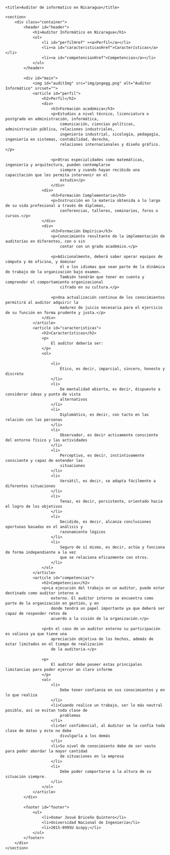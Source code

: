 <!DOCTYPE html>
<html lang="en">

<head>
    <meta charset="UTF-8">
    <meta http-equiv="X-UA-Compatible" content="IE=edge">
    <meta name="viewport" content="width=device-width, initial-scale=1.0">
    <link rel="stylesheet" href="style.css">
    
    <title>Auditor de informatico en Nicaragua</title>
</head>

<body>

    <section>
        <div class="container">
            <header id="header">
                <h1>Auditor Informático en Nicaragua</h1>
                <ul>
                    <li id="perfilHref" ><a>Perfil</a></li>
                    <li><a id="caracteristicasHref">Características</a></li>
                    <li><a id="competenciasHref">Competencias</a></li>
                </ul>
            </header>
    
            <div id="main">
                <img id="auditImg" src="img/pngegg.png" alt="Auditor Informático" srcset="">
                <article id="perfil">
                    <h2>Perfil</h2>
                    <div>
                        <h3>Formación académica</h3>
                        <p>Estudios a nivel técnico, licenciatura o postgrado en administración, informática,
                            comunicación, ciencias políticas, administración pública, relaciones industriales,
                            ingeniería industrial, sicología, pedagogía, ingeniería en sistemas, contabilidad, derecho,
                            relaciones internacionales y diseño gráfico.</p>
        
                        <p>Otras especialidades como matemáticas, ingeniería y arquitectura, pueden contemplarse
                            siempre y cuando hayan recibido una capacitación que les permita intervenir en el
                            estudio</p>
                        </div>
                    <div>
                        <h3>Formación Complementaria</h3>
                        <p>Instrucción en la materia obtenida a lo largo de su vida profesional a través de diplomas,
                            conferencias, talleres, seminarios, foros o cursos.</p>
                    </div>
                    <div>
                        <h3>Formación Empírica</h3>
                        <p>Conocimiento resultante de la implementación de auditorías en diferentes, con o sin
                            contar con un grado académico.</p>
        
                        <p>Adicionalmente, deberá saber operar equipos de cómputo y de oficina, y dominar
                            él o los idiomas que sean parte de la dinámica de trabajo de la organización bajo examen.
                            También tendrán que tener en cuenta y comprender el comportamiento organizacional
                            cifrado en su cultura.</p>
        
                        <p>Una actualización continua de los conocimientos permitirá al auditor adquirir la
                            madurez de juicio necesaria para el ejercicio de su función en forma prudente y justa.</p>
                    </div>
                </article>
                <article id="caracteristicas">
                    <h2>Características</h2>
                    <p>
                        El auditor debería ser:
                    </p>
                    <ol>
        
                        <li>
                            Ético, es decir, imparcial, sincero, honesto y discreto
                        </li>
                        <li>
                            De mentalidad abierta, es decir, dispuesto a considerar ideas y punto de vista
                            alternativos
                        </li>
                        <li>
                            Diplomático, es decir, con tacto en las relación con las personas
                        </li>
                        <li>
                            Observador, es decir activamente consciente del entorno físico y las actividades
                        </li>
                        <li>
                            Perceptivo, es decir, instintivamente consciente y capaz de entender las
                            situaciones
                        </li>
                        <li>
                            Versátil, es decir, se adapta fácilmente a diferentes situaciones
                        </li>
                        <li>
                            Tenaz, es decir, persistente, orientado hacia el logro de los objetivos
                        </li>
                        <li>
                            Decidido, es decir, alcanza conclusiones oportunas basadas en el análisis y
                            razonamiento lógicos
                        </li>
                        <li>
                            Seguro de sí mismo, es decir, actúa y funciona de forma independiente a la vez
                            que se relaciona eficazmente con otros.
                        </li>
                    </ol>
                </article>
                <article id="competencias">
                    <h2>Competencias</h2>
                    <p>La ejecución del trabajo en un auditor, puede estar destinado como auditor interno o
                        externo. El auditor interno se encuentra como parte de la organización en gestión, y en
                        donde tendrá un papel importante ya que deberá ser capaz de responder retos de
                        acuerdo a la visión de la organización.</p>
        
                    <p>En el caso de un auditor externo su participación es valiosa ya que tiene una
                        apreciación objetiva de los hechos, además de estar limitados en el tiempo de realización
                        de la auditoria.</p>
        
                    <p>
                        El auditor debe poseer estas principales limitancias para poder ejercer un claro informe
                    </p>
                    <ol>
                        <li>
                            Debe tener confianza en sus conocimientos y en lo que realiza
                        </li>
                        <li>Cuando realice un trabajo, ser lo más neutral posible, así se evitan toda clase de
                            problemas
                        </li>
                        <li>Ser confidencial, al Auditor se le confía toda clase de datos y éste no debe
                            divulgarla a los demás
                        </li>
                        <li>Su nivel de conocimiento debe de ser vasto para poder abordar la mayor cantidad
                            de situaciones en la empresa
                        </li>
                        <li>
                            Debe poder comportarse a la altura de su situación siempre.
                        </li>
                    </ol>
                </article>
            </div>
        
            <footer id="footer">
                <ul>
                    <li>Osmar Josué Briceño Quintero</li>
                    <li>Universidad Nacional de Ingeniería</li>
                    <li>2015-0995U &copy;</li>
                </ul>
            </footer>
        </div>
    </section>

</body>
<script src="main.js"></script>
</html>
